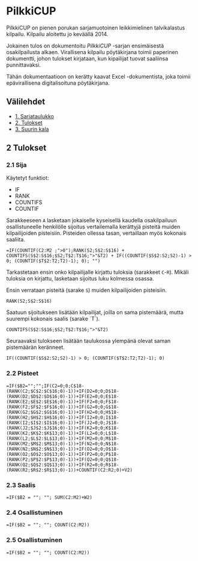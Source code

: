 # PilkkiCUP

PilkkiCUP on pienen porukan sarjamuotoinen leikkimielinen talvikalastus kilpailu. Kilpailu aloitettu jo keväällä 2014.

Jokainen tulos on dokumentoitu _PilkkiCUP_ -sarjan ensimäisestä osakilpailusta alkaen. Virallisena kilpailu pöytäkirjana toimii paperinen dokumentti, johon tulokset kirjataan, kun kipailijat tuovat saaliinsa punnittavaksi. 

Tähän dokumentaatioon on kerätty kaavat Excel -dokumentista, joka toimii epävirallisena digitalisoituna pöytäkirjana.

## Välilehdet
- [1. Sarjataulukko](standings.md)
- [2. Tulokset]()
- [3. Suurin kala]()

## 2 Tulokset

### 2.1 Sija

Käytetyt funktiot:
- IF
- RANK
- COUNTIFS
- COUNTIF

Sarakkeeseen `A` lasketaan jokaiselle kyseisellä kaudella osakilpailuun osallistuneelle henkilölle sijoitus vertailemalla kerättyjä pisteitä muiden kilpailijoiden pisteisiin. Pisteiden ollessa tasan, vertaillaan myös kokonais saaliita.
``` EXCEL
=IF(COUNTIF(C2:M2 ;">0");RANK(S2;S$2:S$16) + COUNTIFS(S$2:S$16;$S2;T$2:T$16;">"&T2) + IF((COUNTIF($S$2:S2;S2)-1) > 0; (COUNTIF($T$2:T2;T2)-1); 0); "")
```

Tarkastetaan ensin onko kilpailijalle kirjattu tuloksia (sarakkeet `C`-`R`). Mikäli tuloksia on kirjattu, lasketaan sijoitus luku kolmessa osassa. 

Ensin verrataan pisteitä (sarake `S`) muiden kilpailijoiden pisteisiin. 

``` EXCEL
RANK(S2;S$2:S$16)
```

Saatuun sijoitukseen lisätään kilpailijat, joilla on sama pistemäärä, mutta suurempi kokonais saalis (sarake ´T´). 

``` EXCEL
COUNTIFS(S$2:S$16;$S2;T$2:T$16;">"&T2)
```

Seuraavaksi tulokseen lisätään taulukossa ylempänä olevat saman pistemäärän keränneet.

``` EXCEL
IF((COUNTIF($S$2:S2;S2)-1) > 0; (COUNTIF($T$2:T2;T2)-1); 0)
```

### 2.2 Pisteet

``` EXCEL
=IF($B2="";"";IF(C2=0;0;C$18-(RANK(C2;$C$2:$C$16;0)-1))+IF(D2=0;0;D$18-(RANK(D2;$D$2:$D$16;0)-1))+IF(E2=0;0;E$18-(RANK(E2;$E$2:$E$16;0)-1))+IF(F2=0;0;F$18-(RANK(F2;$F$2:$F$16;0)-1))+IF(G2=0;0;G$18-(RANK(G2;$G$2:$G$16;0)-1))+IF(H2=0;0;H$18-(RANK(H2;$H$2:$H$16;0)-1))+IF(I2=0;0;I$18-(RANK(I2;$I$2:$I$16;0)-1))+IF(J2=0;0;J$18-(RANK(J2;$J$2:$J$16;0)-1))+IF(K2=0;0;K$18-(RANK(K2;$K$2:$K$13;0)-1))+IF(L2=0;0;L$18-(RANK(L2;$L$2:$L$13;0)-1))+IF(M2=0;0;M$18-(RANK(M2;$M$2:$M$13;0)-1))+IF(N2=0;0;N$18-(RANK(N2;$N$2:$N$13;0)-1))+IF(O2=0;0;O$18-(RANK(O2;$O$2:$O$13;0)-1))+IF(P2=0;0;P$18-(RANK(P2;$P$2:$P$13;0)-1))+IF(Q2=0;0;Q$18-(RANK(Q2;$Q$2:$Q$13;0)-1))+IF(R2=0;0;R$18-(RANK(R2;$R$2:$R$13;0)-1))+COUNTIF(C2:R2;0)+V2)
```

### 2.3 Saalis

``` EXCEL
=IF($B2 = ""; ""; SUM(C2:M2)+W2)
```

### 2.4 Osallistuminen

``` EXCEL
=IF($B2 = ""; ""; COUNT(C2:M2))
```

### 2.5 Osallistuminen

``` EXCEL
=IF($B2 = ""; ""; COUNT(C2:M2))
```
